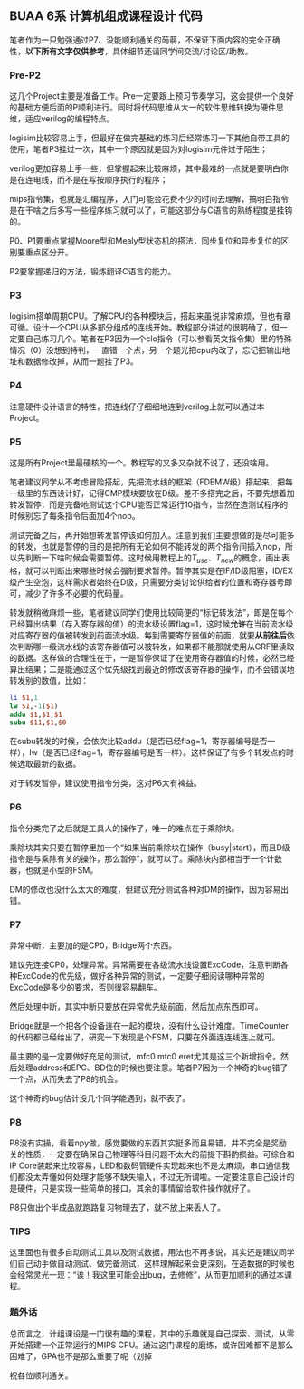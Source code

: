 ## BUAA 6系 计算机组成课程设计 代码

笔者作为一只勉强通过P7、没能顺利通关的蒟蒻，不保证下面内容的完全正确性，**以下所有文字仅供参考**，具体细节还请同学间交流/讨论区/助教。

### Pre-P2

这几个Project主要是准备工作。Pre一定要跟上预习节奏学习，这会提供一个良好的基础方便后面的P顺利进行。同时将代码思维从大一的软件思维转换为硬件思维，适应verilog的编程特点。

logisim比较容易上手，但最好在做完基础的练习后经常练习一下其他自带工具的使用，笔者P3挂过一次，其中一个原因就是因为对logisim元件过于陌生；

verilog更加容易上手一些，但掌握起来比较麻烦，其中最难的一点就是要明白你是在连电线，而不是在写按顺序执行的程序；

mips指令集，也就是汇编程序，入门可能会花费不少的时间去理解，搞明白指令是在干啥之后多写一些程序练习就可以了，可能这部分与C语言的熟练程度是挂钩的。

P0、P1要重点掌握Moore型和Mealy型状态机的搭法，同步复位和异步复位的区别要重点区分开。

P2要掌握递归的方法，锻炼翻译C语言的能力。

### P3

logisim搭单周期CPU。了解CPU的各种模块后，搭起来虽说非常麻烦，但也有章可循。设计一个CPU从多部分组成的连线开始。教程部分讲述的很明确了，但一定要自己练习几个。笔者在P3因为一个clo指令（可以参看英文指令集）里的特殊情况（0）没想到特判，一直错一个点，另一个题光把cpu内改了，忘记把输出地址和数据修改掉，从而一题挂了P3。

### P4

注意硬件设计语言的特性，把连线仔仔细细地连到verilog上就可以通过本Project。

### P5

这是所有Project里最硬核的一个。教程写的又多又杂就不说了，还没啥用。

笔者建议同学从不考虑冒险搭起，先把流水线的框架（FDEMW级）搭起来，把每一级里的东西设计好，记得CMP模块要放在D级。差不多搭完之后，不要先想着加转发暂停，而是完备地测试这个CPU能否正常运行10指令，当然在造测试程序的时候别忘了每条指令后面加4个nop。

测试完备之后，再开始想转发暂停该如何加入。注意到我们主要想做的是尽可能多的转发，也就是暂停的目的是把所有无论如何不能转发的两个指令间插入nop，所以先判断一下啥时候会需要暂停。这时候用教程上的$T_{use}$、$T_{new}$的概念，画出表格，就可以判断出来哪些时候会强制要求暂停。暂停其实是在IF/ID级阻塞，ID/EX级产生空泡，这样需求者始终在D级，只需要分类讨论供给者的位置和寄存器号即可，减少了许多不必要的代码量。

转发就稍微麻烦一些，笔者建议同学们使用比较简便的“标记转发法”，即是在每个已经算出结果（存入寄存器的值）的流水级设置flag=1，这时候**允许**在当前流水级对应寄存器的值被转发到前面流水级。每到需要寄存器值的前面，就要**从前往后**依次判断哪一级流水线的该寄存器值可以被转发，如果都不能那就使用从GRF里读取的数据。这样做的合理性在于，一是暂停保证了在使用寄存器值的时候，必然已经算出结果；二是能通过这个优先级找到最近的修改该寄存器的操作，而不会错误地转发别的数值，比如：

```mips
li $1,1
lw $1,-1($1)
addu $1,$1,$1
subu $11,$1,$0
```

在subu转发的时候，会依次比较addu（是否已经flag=1，寄存器编号是否一样），lw（是否已经flag=1，寄存器编号是否一样）。这样保证了有多个转发点的时候选取最新的数据。

对于转发暂停，建议使用指令分类，这对P6大有裨益。

### P6

指令分类完了之后就是工具人的操作了，唯一的难点在于乘除块。

乘除块其实只要在暂停里加一个“如果当前乘除块在操作（busy|start），而且D级指令是与乘除有关的操作，那么暂停”，就可以了。乘除块内部相当于一个计数器，也就是小型的FSM。

DM的修改也没什么太大的难度，但建议充分测试各种对DM的操作，因为容易出错。

### P7

异常中断，主要加的是CP0，Bridge两个东西。

建议先连接CP0，处理异常。异常需要在各级流水线设置ExcCode，注意判断各种ExcCode的优先级，做好各种异常的测试，一定要仔细阅读哪种异常的ExcCode是多少的要求，否则很容易翻车。

然后处理中断，其实中断只要放在异常优先级前面，然后加点东西即可。

Bridge就是一个把各个设备连在一起的模块，没有什么设计难度。TimeCounter的代码都已经给出了，研究一下发现是个FSM，只要在外面连连线连上就可。

最主要的是一定要做好充足的测试，mfc0 mtc0 eret尤其是这三个新增指令。然后处理address和EPC、BD位的时候也要注意。笔者P7因为一个神奇的bug错了一个点，从而失去了P8的机会。

这个神奇的bug估计没几个同学能遇到，就不表了。

### P8

P8没有实操，看着npy做，感觉要做的东西其实挺多而且易错，并不完全是奖励关的性质，一定要在确保自己物理等科目问题不太大的前提下斟酌损益。可综合和IP Core装起来比较容易，LED和数码管硬件实现起来也不是太麻烦，串口通信我们都没太弄懂如何处理才能够不缺失输入，不过无所谓啦。一定要注意自己设计的是硬件，只是实现一些简单的接口，其余的事情留给软件操作就好了。

P8只做出个半成品就跑路复习物理去了，就不放上来丢人了。

### TIPS

这里面也有很多自动测试工具以及测试数据，用法也不再多说，其实还是建议同学们自己动手做自动测试、做完备测试，这样理解起来会更深刻，在造数据的时候也会经常灵光一现：“诶！我这里可能会出bug，去修修”，从而更加顺利的通过本课程。

### 题外话

总而言之，计组课设是一门很有趣的课程，其中的乐趣就是自己探索、测试，从零开始搭建一个正常运行的MIPS CPU。通过这门课程的磨练，或许困难都不是那么困难了，GPA也不是那么重要了呢（划掉

祝各位顺利通关。